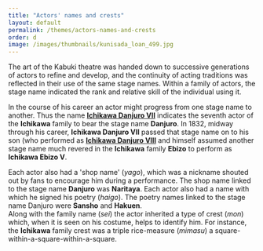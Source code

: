 ```yaml
---
title: "Actors' names and crests"
layout: default
permalink: /themes/actors-names-and-crests
order: d
image: /images/thumbnails/kunisada_loan_499.jpg
---
```


The art of the Kabuki theatre was handed down to successive generations of actors to refine and develop, and the continuity of acting traditions was reflected in their use of the same stage names. Within a family of actors, the stage name indicated the rank and relative skill of the individual using it.

In the course of his career an actor might progress from one stage name to another. Thus the name **[Ichikawa Danjuro VII](/themes/textE)** indicates the seventh actor of the **Ichikawa** family to bear the stage name **Danjuro**. In 1832, midway through his career, **Ichikawa Danjuro VII** passed that stage name on to his son (who performed as **[Ichikawa Danjuro VIII](/exhibition/Group-12)** and himself assumed another stage name much revered in the **Ichikawa** family **Ebizo** to perform as **Ichikawa Ebizo V**.

Each actor also had a 'shop name' (_yago_), which was a nickname shouted out by fans to encourage him during a performance. The shop name linked to the stage name **Danjuro** was **Naritaya**. Each actor also had a name with which he signed his poetry (_haigo_). The poetry names linked to the stage name Danjuro were **Sansho** and **Hakuen**.  
Along with the family name (_sei_) the actor inherited a type of crest (_mon_) which, when it is seen on his costume, helps to identify him. For instance, the **Ichikawa** family crest was a triple rice-measure (_mimasu_) a square-within-a-square-within-a-square.
